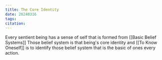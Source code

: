 ```yaml
---
title: The Core Identity
date: 20240316
tags: 
citation:
---
```

Every sentient being has a sense of self that is formed from [[Basic Belief Systems]] 
Those belief system is that being's core identity and [[To Know Oneself]] is to identify those belief system that is the basic of ones every action.